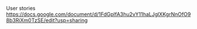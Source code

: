User stories
https://docs.google.com/document/d/1FdGplfA3hu2vY11haLJglXKgrNnOfO98b3RiXm0TzSE/edit?usp=sharing

